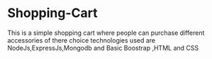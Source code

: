 # Shopping-Cart
This is a simple shopping cart where people can purchase different accessories of there choice
technologies used are NodeJs,ExpressJs,Mongodb and Basic Boostrap ,HTML and CSS
